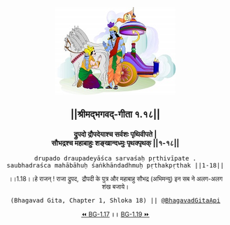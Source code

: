<center><img src="../../asset/BG.png" alt="#API #bhagavadgitaapi #slok #nodejs #js #api #gitaapi #krishna #hinduism #vedic #ISKCON #shreemadbhagavadgita #technology"/>
<h2>||श्रीमद्‍भगवद्‍-गीता १.१८||</h2>
<h3>द्रुपदो द्रौपदेयाश्च सर्वशः पृथिवीपते |<br/>सौभद्रश्च महाबाहुः शङ्खान्दध्मुः पृथक्पृथक् ||१-१८||</h3>
<pre>drupado draupadeyāśca sarvaśaḥ pṛthivīpate .<br/>saubhadraśca mahābāhuḥ śaṅkhāndadhmuḥ pṛthakpṛthak ||1-18||</pre>
<p>।।1.18।।हे राजन् ! राजा द्रुपद,  द्रौपदी के पुत्र और महाबाहु सौभद्र (अभिमन्यु) इन सब ने अलग-अलग शंख बजाये।</p>
<pre>(Bhagavad Gita, Chapter 1, Shloka 18) || <a href="https://twitter.com/bhagavadgitaapi">@BhagavadGitaApi</a></pre><a href="../../1/17">⏪  BG-1.17</a><b>        ।।        </b><a href="../../1/19">BG-1.19  ⏩</a></center></center>